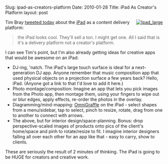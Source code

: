 Slug: ipad-as-creators-platform
Date: 2010-01-28
Title: iPad As Creator's Platform
layout: post

<a style="float: right;" href="http://apple.com/ipad"><img class="asset  asset-image at-xid-6a010534988cd3970b0128772170a7970c" alt="Ipad_large" src="http://steveivy.typepad.com/.a/6a010534988cd3970b0128772170a7970c-120wi" style="margin: 0px 0px 5px 5px; border: none;" /></a>

Tim Bray [tweeted today](http://twitter.com/timbray/status/8333721726) about the [iPad](http://apple.com/ipad) as a content delivery platform:

>the iPad looks cool. They'll sell a ton. I might get one. All I said that is it's a delivery platform not a creator's platform.

I can see Tim's point, but I'm also already getting ideas for creative apps that would be awesome on an iPad:

* DJ-ing, 'natch. The iPad's large touch surface is ideal for a next-generation DJ app. Anyone remember that music composition app that used physical objects on a projection surface a few years back? Hello, iPad. (Anyone got a link to that I'd love to add it here.)
* Photo montage/composition: Imagine an app that lets you pick images from the Photo app, then montage them, using your fingers to wipe out or blur edges, apply effects, re-order the photos in the overlay.
* Diagramming/mind-mapping: [OmniGraffle](http://www.omnigroup.com/applications/omnigraffle) on the iPad - select shapes from a menu/sidebar, tap to select, pinch to resize, rotate, drag from one to another to connect with arrows.
* The above, but for interior design/space-planning. Bonus: drop perspective-scaled images of products onto pics of the client's home/space and pinh to rotate/resize to fit. I imagine interior designers falling all over each other for an app like that - easy to carry, show to clients.

These are seriously the result of 2 minutes of thinking. The iPad is going to be HUGE for creators and creative work.


